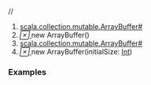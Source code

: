//
<ol>
<li><a href="https://www.scala-lang.org/api/2.12.3/scala/collection/mutable/ArrayBuffer.html#<init>():scala.collection.mutable.ArrayBuffer[A]">scala.collection.mutable.ArrayBuffer#<init></a></li>
<li name="scala.collection.mutable.ArrayBuffer#<init>" visbl="pub" class="indented0 " data-isabs="false" fullcomment="no" group="Ungrouped"> <a id="<init>():scala.collection.mutable.ArrayBuffer[A]"></a><a id="<init>:ArrayBuffer[A]"></a> <span class="permalink"> <a href="../../../scala/collection/mutable/ArrayBuffer.html#<init>():scala.collection.mutable.ArrayBuffer[A]" title="Permalink"> <i class="material-icons"></i> </a> </span> <span class="modifier_kind"> <span class="modifier"></span> <span class="kind">new</span> </span> <span class="symbol"> <span class="name">ArrayBuffer</span><span class="params">()</span> </span> </li>
        

<li><a href="https://www.scala-lang.org/api/2.12.3/scala/collection/mutable/ArrayBuffer.html#<init>(initialSize:Int):scala.collection.mutable.ArrayBuffer[A]">scala.collection.mutable.ArrayBuffer#<init></a></li>
<li name="scala.collection.mutable.ArrayBuffer#<init>" visbl="pub" class="indented0 " data-isabs="false" fullcomment="no" group="Ungrouped"> <a id="<init>(initialSize:Int):scala.collection.mutable.ArrayBuffer[A]"></a><a id="<init>:ArrayBuffer[A]"></a> <span class="permalink"> <a href="../../../scala/collection/mutable/ArrayBuffer.html#<init>(initialSize:Int):scala.collection.mutable.ArrayBuffer[A]" title="Permalink"> <i class="material-icons"></i> </a> </span> <span class="modifier_kind"> <span class="modifier"></span> <span class="kind">new</span> </span> <span class="symbol"> <span class="name">ArrayBuffer</span><span class="params">(<span name="initialSize">initialSize: <a href="../../Int.html" class="extype" name="scala.Int">Int</a></span>)</span> </span> <p class="shortcomment cmt"></p> </li>
        </ol>


### Examples















